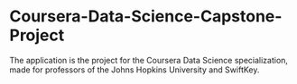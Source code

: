 # Coursera-Data-Science-Capstone-Project

The application is the  project for the Coursera Data Science specialization, made for professors of the Johns Hopkins University and SwiftKey. 
